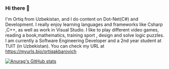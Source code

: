 ### Hi there 👋

I'm Ortiq from Uzbekistan, and I do content on  Dot-Net(C#) and Development. I really enjoy learning languages and frameworks like Csharp ,C++, as well as work in Visual Studio. I like to play different video games, reading a book,mathematics, training sport , design and solve logic puzzles. I am currently a Software Engineering Developer and a 2nd year student at TUIT (in Uzbekistan). You can check my URL at https://myurls.bio/ortiqakbarovich


[![Anurag's GitHub stats](https://github-readme-stats.vercel.app/api?username=TeamLider9141)](https://github.com/anuraghazra/github-readme-stats)

